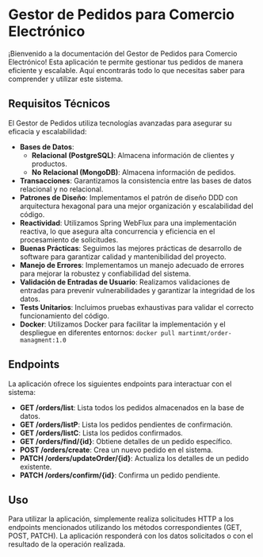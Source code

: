 # Gestor de Pedidos para Comercio Electrónico

¡Bienvenido a la documentación del Gestor de Pedidos para Comercio Electrónico! Esta aplicación te permite gestionar tus pedidos de manera eficiente y escalable. Aquí encontrarás todo lo que necesitas saber para comprender y utilizar este sistema.

## Requisitos Técnicos

El Gestor de Pedidos utiliza tecnologías avanzadas para asegurar su eficacia y escalabilidad:

- **Bases de Datos**:
  - **Relacional (PostgreSQL)**: Almacena información de clientes y productos.
  - **No Relacional (MongoDB)**: Almacena información de pedidos.
- **Transacciones**: Garantizamos la consistencia entre las bases de datos relacional y no relacional.
- **Patrones de Diseño**: Implementamos el patrón de diseño DDD con arquitectura hexagonal para una mejor organización y escalabilidad del código.
- **Reactividad**: Utilizamos Spring WebFlux para una implementación reactiva, lo que asegura alta concurrencia y eficiencia en el procesamiento de solicitudes.
- **Buenas Prácticas**: Seguimos las mejores prácticas de desarrollo de software para garantizar calidad y mantenibilidad del proyecto.
- **Manejo de Errores**: Implementamos un manejo adecuado de errores para mejorar la robustez y confiabilidad del sistema.
- **Validación de Entradas de Usuario**: Realizamos validaciones de entradas para prevenir vulnerabilidades y garantizar la integridad de los datos.
- **Tests Unitarios**: Incluimos pruebas exhaustivas para validar el correcto funcionamiento del código.
- **Docker**: Utilizamos Docker para facilitar la implementación y el despliegue en diferentes entornos: `docker pull martinmt/order-managment:1.0`

## Endpoints

La aplicación ofrece los siguientes endpoints para interactuar con el sistema:

- **GET /orders/list**: Lista todos los pedidos almacenados en la base de datos.
- **GET /orders/listP**: Lista los pedidos pendientes de confirmación.
- **GET /orders/listC**: Lista los pedidos confirmados.
- **GET /orders/find/{id}**: Obtiene detalles de un pedido específico.
- **POST /orders/create**: Crea un nuevo pedido en el sistema.
- **PATCH /orders/updateOrder/{id}**: Actualiza los detalles de un pedido existente.
- **PATCH /orders/confirm/{id}**: Confirma un pedido pendiente.

## Uso

Para utilizar la aplicación, simplemente realiza solicitudes HTTP a los endpoints mencionados utilizando los métodos correspondientes (GET, POST, PATCH). La aplicación responderá con los datos solicitados o con el resultado de la operación realizada.